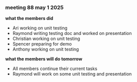 ### meeting 88 may 1 2025
**what the members did**
- Ari working on unit testing
- Raymond writing testing doc and worked on presentation
- Christian working on unit testing
- Spencer preparing for demo
- Anthony working on unit testing

**what the members will do tomorrow**
- All members continue their current tasks 
- Raymond will work on some unit testing and presentation